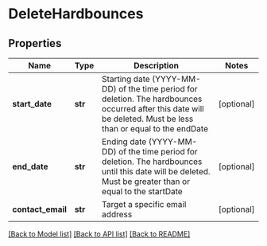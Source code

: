 # DeleteHardbounces

## Properties
Name | Type | Description | Notes
------------ | ------------- | ------------- | -------------
**start_date** | **str** | Starting date (YYYY-MM-DD) of the time period for deletion. The hardbounces occurred after this date will be deleted. Must be less than or equal to the endDate | [optional] 
**end_date** | **str** | Ending date (YYYY-MM-DD) of the time period for deletion. The hardbounces until this date will be deleted. Must be greater than or equal to the startDate | [optional] 
**contact_email** | **str** | Target a specific email address | [optional] 

[[Back to Model list]](../README.md#documentation-for-models) [[Back to API list]](../README.md#documentation-for-api-endpoints) [[Back to README]](../README.md)

